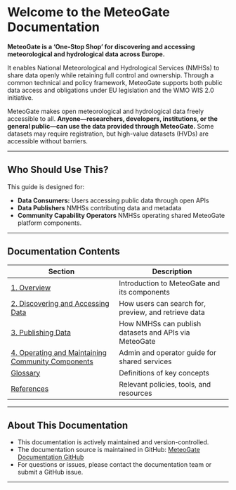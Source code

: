 # Welcome to the MeteoGate Documentation

**MeteoGate is a ‘One-Stop Shop’ for discovering and accessing meteorological and hydrological data across Europe.**
  
It enables National Meteorological and Hydrological Services (NMHSs) to share data openly while retaining full control and ownership. Through a common technical and policy framework, MeteoGate supports both public data access and obligations under EU legislation and the WMO WIS 2.0 initiative.

MeteoGate makes open meteorological and hydrological data freely accessible to all. **Anyone—researchers, developers, institutions, or the general public—can use the data provided through MeteoGate.** Some datasets may require registration, but high-value datasets (HVDs) are accessible without barriers.

---

## Who Should Use This?

This guide is designed for:

- **Data Consumers:** Users accessing public data through open APIs  
- **Data Publishers** NMHSs contributing data and metadata  
- **Community Capability Operators** NMHSs operating shared MeteoGate platform components.

---

## Documentation Contents

| Section | Description |
|--------|-------------|
| [1. Overview](1-overview.md) | Introduction to MeteoGate and its components |
| [2. Discovering and Accessing Data](2-discovering-and-accessing-data.md) | How users can search for, preview, and retrieve data |
| [3. Publishing Data](3-publishing-data.md) | How NMHSs can publish datasets and APIs via MeteoGate |
| [4. Operating and Maintaining Community Components](4-operating-and-maintaining-community-components.md) | Admin and operator guide for shared services |
| [Glossary](glossary.md) | Definitions of key concepts |
| [References](references.md) | Relevant policies, tools, and resources |

---

## About This Documentation

- This documentation is actively maintained and version-controlled.  
- The documentation source is maintained in GitHub: [MeteoGate Documentation GitHub](https://github.com/EUMETNET/meteogate-documentation) 
- For questions or issues, please contact the documentation team or submit a GitHub issue.

---
